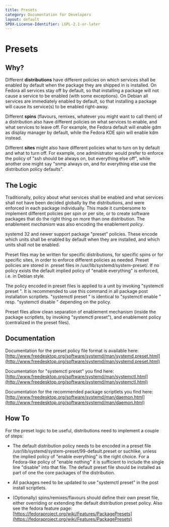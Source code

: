 ```yaml
---
title: Presets
category: Documentation for Developers
layout: default
SPDX-License-Identifier: LGPL-2.1-or-later
---
```


# Presets

## Why?

Different **distributions** have different policies on which services shall be enabled by default when the package they are shipped in is installed.
On Fedora all services stay off by default, so that installing a package will not cause a service to be enabled (with some exceptions).
On Debian all services are immediately enabled by default, so that installing a package will cause its service(s) to be enabled right-away.

Different **spins** (flavours, remixes, whatever you might want to call them) of a distribution also have different policies on what services to enable, and what services to leave off.
For example, the Fedora default will enable gdm as display manager by default, while the Fedora KDE spin will enable kdm instead.

Different **sites** might also have different policies what to turn on by default and what to turn off.
For example, one administrator would prefer to enforce the policy of "ssh should be always on, but everything else off", while another one might say "snmp always on, and for everything else use the distribution policy defaults".

## The Logic

Traditionally, policy about what services shall be enabled and what services shall not have been decided globally by the distributions, and were enforced in each package individually.
This made it cumbersome to implement different policies per spin or per site, or to create software packages that do the right thing on more than one distribution.
The enablement _mechanism_ was also encoding the enablement _policy_.

systemd 32 and newer support package "preset" policies.
These encode which units shall be enabled by default when they are installed, and which units shall not be enabled.

Preset files may be written for specific distributions, for specific spins or for specific sites, in order to enforce different policies as needed.
Preset policies are stored in .preset files in /usr/lib/systemd/system-preset/.
If no policy exists the default implied policy of "enable everything" is enforced, i.e. in Debian style.

The policy encoded in preset files is applied to a unit by invoking "systemctl preset ".
It is recommended to use this command in all package post installation scriptlets.
"systemctl preset " is identical to "systemctl enable " resp. "systemctl disable " depending on the policy.

Preset files allow clean separation of enablement mechanism (inside the package scriptlets, by invoking "systemctl preset"), and enablement policy (centralized in the preset files).

## Documentation

Documentation for the preset policy file format is available here: [http://www.freedesktop.org/software/systemd/man/systemd.preset.html](http://www.freedesktop.org/software/systemd/man/systemd.preset.html)

Documentation for "systemctl preset" you find here: [http://www.freedesktop.org/software/systemd/man/systemctl.html](http://www.freedesktop.org/software/systemd/man/systemctl.html)

Documentation for the recommended package scriptlets you find here: [http://www.freedesktop.org/software/systemd/man/daemon.html](http://www.freedesktop.org/software/systemd/man/daemon.html)

## How To

For the preset logic to be useful, distributions need to implement a couple of steps:

- The default distribution policy needs to be encoded in a preset file /usr/lib/systemd/system-preset/99-default.preset or suchlike, unless the implied policy of "enable everything" is the right choice.
For a Fedora-like policy of "enable nothing" it is sufficient to include the single line "disable" into that file.
The default preset file should be installed as part of one the core packages of the distribution.

- All packages need to be updated to use "systemctl preset" in the post install scriptlets.

- (Optionally) spins/remixes/flavours should define their own preset file, either overriding or extending the default distribution preset policy. Also see the fedora feature page: [https://fedoraproject.org/wiki/Features/PackagePresets](https://fedoraproject.org/wiki/Features/PackagePresets)
